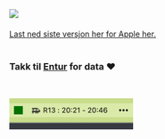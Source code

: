 <img width="500" src="https://github.com/user-attachments/assets/968479ee-04ec-4fde-b80d-b0ddbaa348c8"/>
<br/><br/>
<a href="https://github.com/esschul/enturbar/releases/tag/v.1.0.0">Last ned siste versjon her for Apple her.</a>
<br/><br/>

### Takk til <a href="https://developer.entur.org/pages-journeyplanner-journeyplanner">Entur</a> for data ❤️
<br/>





![img.png](img.png)


